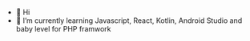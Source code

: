 - 👋 Hi
- 🌱 I’m currently learning Javascript, React, Kotlin, Android Studio and baby level for PHP framwork

<!---
ratchaneegorn/ratchaneegorn is a ✨ special ✨ repository because its `README.md` (this file) appears on your GitHub profile.
You can click the Preview link to take a look at your changes.
--->
